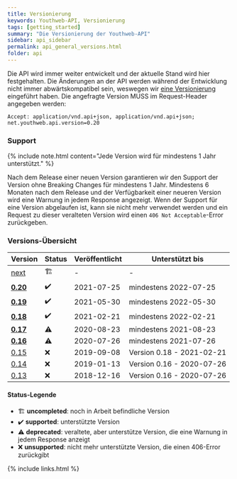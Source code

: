 ```yaml
---
title: Versionierung
keywords: Youthweb-API, Versionierung
tags: [getting_started]
summary: "Die Versionierung der Youthweb-API"
sidebar: api_sidebar
permalink: api_general_versions.html
folder: api
---
```


Die API wird immer weiter entwickelt und der aktuelle Stand wird hier festgehalten. Die Änderungen an der API werden während der Entwicklung nicht immer abwärtskompatibel sein, weswegen wir [eine Versionierung](http://semver.org/) eingeführt haben. Die angefragte Version MUSS im Request-Header angegeben werden:

`Accept: application/vnd.api+json, application/vnd.api+json; net.youthweb.api.version=0.20`

### Support

{% include note.html content="Jede Version wird für mindestens 1 Jahr unterstützt." %}

Nach dem Release einer neuen Version garantieren wir den Support der Version ohne Breaking Changes für mindestens 1 Jahr. Mindestens 6 Monaten nach dem Release und der Verfügbarkeit einer neueren Version wird eine Warnung in jedem Response angezeigt. Wenn der Support für eine Version abgelaufen ist, kann sie nicht mehr verwendet werden und ein Request zu dieser veralteten Version wird einen `406 Not Acceptable`-Error zurückgeben.

### Versions-Übersicht

| Version      | Status                  | Veröffentlicht | Unterstützt bis           |
|--------------|-------------------------|----------------|---------------------------|
| [next]       | :building_construction: | -              | -                         |
| **[0.20]**   | :heavy_check_mark:      | 2021-07-25     | mindestens 2022-07-25     |
| **[0.19]**   | :heavy_check_mark:      | 2021-05-30     | mindestens 2022-05-30     |
| **[0.18]**   | :heavy_check_mark:      | 2021-02-21     | mindestens 2022-02-21     |
| **[0.17]**   | :warning:               | 2020-08-23     | mindestens 2021-08-23     |
| **[0.16]**   | :warning:               | 2020-07-26     | mindestens 2021-07-26     |
| [0.15]       | :x:                     | 2019-09-08     | Version 0.18 - 2021-02-21 |
| [0.14]       | :x:                     | 2019-01-13     | Version 0.16 - 2020-07-26 |
| [0.13]       | :x:                     | 2018-12-16     | Version 0.16 - 2020-07-26 |

[next]: ./spec/core/next/index.html
[0.20]: ./spec/core/0.20/index.html
[0.19]: ./spec/core/0.19/index.html
[0.18]: ./spec/core/0.18/index.html
[0.17]: ./spec/core/0.17/index.html
[0.16]: ./spec/core/0.16/index.html
[0.15]: ./spec/core/0.15/index.html
[0.14]: ./spec/core/0.14/index.html
[0.13]: ./spec/core/0.13/index.html

#### Status-Legende

- :building_construction: **uncompleted**: noch in Arbeit befindliche Version
- :heavy_check_mark: **supported**: unterstützte Version
- :warning: **deprecated**: veraltete, aber unterstütze Version, die eine Warnung in jedem Response anzeigt
- :x: **unsupported**: nicht mehr unterstützte Version, die einen 406-Error zurückgibt

{% include links.html %}
